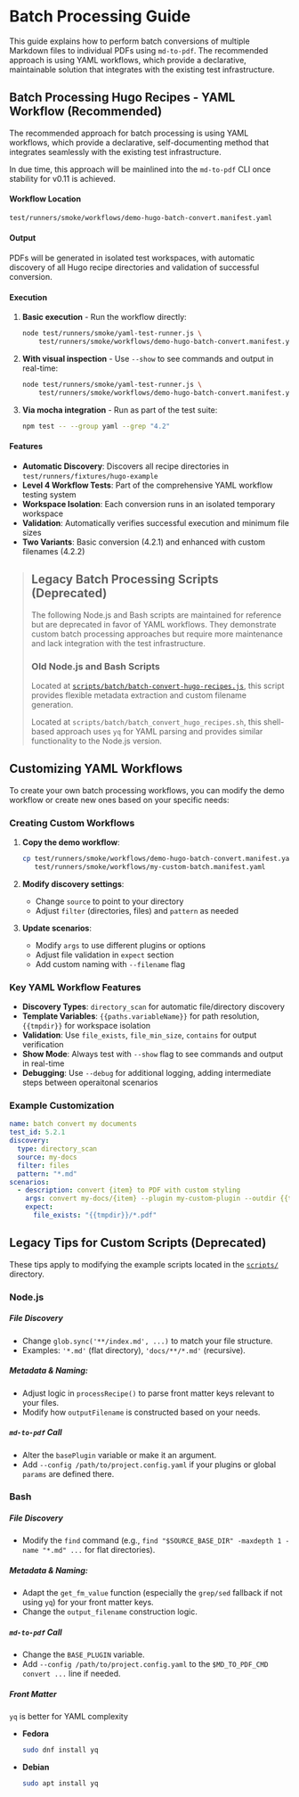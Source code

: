 # Batch Processing Guide

This guide explains how to perform batch conversions of multiple Markdown files to individual PDFs using `md-to-pdf`. The recommended approach is using YAML workflows, which provide a declarative, maintainable solution that integrates with the existing test infrastructure.

## Batch Processing Hugo Recipes - YAML Workflow (Recommended)

The recommended approach for batch processing is using YAML workflows, which provide a declarative, self-documenting method that integrates seamlessly with the existing test infrastructure.

In due time, this approach will be mainlined into the `md-to-pdf` CLI once stability for v0.11 is achieved.

#### Workflow Location
```bash
test/runners/smoke/workflows/demo-hugo-batch-convert.manifest.yaml
```

#### Output

PDFs will be generated in isolated test workspaces, with automatic discovery of all Hugo recipe directories and validation of successful conversion.

#### Execution

1.  **Basic execution** - Run the workflow directly:

    ```bash
    node test/runners/smoke/yaml-test-runner.js \
        test/runners/smoke/workflows/demo-hugo-batch-convert.manifest.yaml
    ```

2.  **With visual inspection** - Use `--show` to see commands and output in real-time:

    ```bash
    node test/runners/smoke/yaml-test-runner.js \
        test/runners/smoke/workflows/demo-hugo-batch-convert.manifest.yaml --show
    ```

3.  **Via mocha integration** - Run as part of the test suite:

    ```bash
    npm test -- --group yaml --grep "4.2"
    ```

#### Features

- **Automatic Discovery**: Discovers all recipe directories in `test/runners/fixtures/hugo-example`
- **Level 4 Workflow Tests**: Part of the comprehensive YAML workflow testing system
- **Workspace Isolation**: Each conversion runs in an isolated temporary workspace
- **Validation**: Automatically verifies successful execution and minimum file sizes
- **Two Variants**: Basic conversion (4.2.1) and enhanced with custom filenames (4.2.2)

>## Legacy Batch Processing Scripts (Deprecated)
>
>The following Node.js and Bash scripts are maintained for reference but are deprecated in favor of YAML workflows. They demonstrate custom batch processing approaches but require more maintenance and lack integration with the test infrastructure.
>
> ### Old Node.js and Bash Scripts
> 
> Located at [`scripts/batch/batch-convert-hugo-recipes.js`](../../scripts/batch/batch-convert-hugo-recipes.js), this script provides flexible metadata extraction and custom filename generation.
>
> Located at `scripts/batch/batch_convert_hugo_recipes.sh`, this shell-based approach uses `yq` for YAML parsing and provides similar functionality to the Node.js version.

## Customizing YAML Workflows

To create your own batch processing workflows, you can modify the demo workflow or create new ones based on your specific needs:

### Creating Custom Workflows

1. **Copy the demo workflow**:
   ```bash
   cp test/runners/smoke/workflows/demo-hugo-batch-convert.manifest.yaml \
      test/runners/smoke/workflows/my-custom-batch.manifest.yaml
   ```

2. **Modify discovery settings**:
   - Change `source` to point to your directory
   - Adjust `filter` (directories, files) and `pattern` as needed

3. **Update scenarios**:
   - Modify `args` to use different plugins or options
   - Adjust file validation in `expect` section
   - Add custom naming with `--filename` flag

### Key YAML Workflow Features

- **Discovery Types**: `directory_scan` for automatic file/directory discovery
- **Template Variables**: `{{paths.variableName}}` for path resolution, `{{tmpdir}}` for workspace isolation
- **Validation**: Use `file_exists`, `file_min_size`, `contains` for output verification
- **Show Mode**: Always test with `--show` flag to see commands and output in real-time
- **Debugging**: Use `--debug` for additional logging, adding intermediate steps between operaitonal scenarios

### Example Customization

```yaml
name: batch convert my documents
test_id: 5.2.1
discovery:
  type: directory_scan
  source: my-docs
  filter: files
  pattern: "*.md"
scenarios:
  - description: convert {item} to PDF with custom styling
    args: convert my-docs/{item} --plugin my-custom-plugin --outdir {{tmpdir}} --no-open
    expect:
      file_exists: "{{tmpdir}}/*.pdf"
```

## Legacy Tips for Custom Scripts (Deprecated)

These tips apply to modifying the example scripts located in the [`scripts/`](../../scripts/) directory.

### Node.js

##### File Discovery

  * Change `glob.sync('**/index.md', ...)` to match your file structure.
  * Examples: `'*.md'` (flat directory), `'docs/**/*.md'` (recursive).

##### Metadata & Naming:

  * Adjust logic in `processRecipe()` to parse front matter keys relevant to your files.
  * Modify how `outputFilename` is constructed based on your needs.

##### `md-to-pdf` Call

  * Alter the `basePlugin` variable or make it an argument.
  * Add `--config /path/to/project.config.yaml` if your plugins or global `params` are defined there.

### Bash

##### File Discovery

  * Modify the `find` command (e.g., `find "$SOURCE_BASE_DIR" -maxdepth 1 -name "*.md" ...` for flat directories).

##### Metadata & Naming:

  * Adapt the `get_fm_value` function (especially the `grep/sed` fallback if not using `yq`) for your front matter keys.
  * Change the `output_filename` construction logic.

##### `md-to-pdf` Call

  * Change the `BASE_PLUGIN` variable.
  * Add `--config /path/to/project.config.yaml` to the `$MD_TO_PDF_CMD convert ...` line if needed.

##### Front Matter

`yq` is better for YAML complexity

  - **Fedora**
    ```bash
    sudo dnf install yq
    ```
  - **Debian**
    ```bash
    sudo apt install yq
